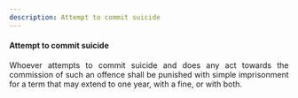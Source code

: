 ```yaml
---
description: Attempt to commit suicide
---
```


#### Attempt to commit suicide
<div style="text-align: justify">

Whoever attempts to commit suicide and does any act towards the commission of such an offence shall be punished with simple imprisonment for a term that may extend to one year, with a fine, or with both.

</div>
